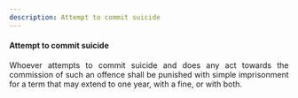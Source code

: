 ```yaml
---
description: Attempt to commit suicide
---
```


#### Attempt to commit suicide
<div style="text-align: justify">

Whoever attempts to commit suicide and does any act towards the commission of such an offence shall be punished with simple imprisonment for a term that may extend to one year, with a fine, or with both.

</div>
